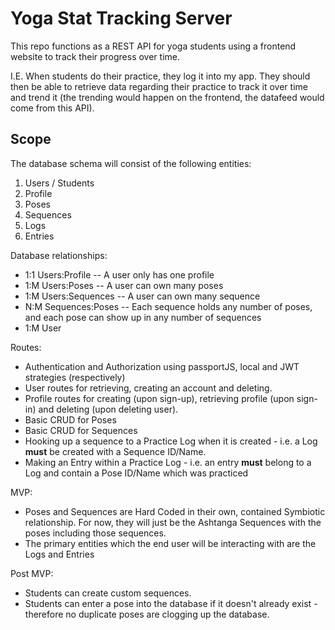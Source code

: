 # Yoga Stat Tracking Server

This repo functions as a REST API for yoga students using a frontend website to track their progress over time. 

I.E. When students do their practice, they log it into my app. They should then be able to retrieve data regarding their practice to track it over time and trend it (the trending would happen on the frontend, the datafeed would come from this API).

## Scope

The database schema will consist of the following entities:

1. Users / Students
2. Profile
3. Poses
4. Sequences
5. Logs
6. Entries


Database relationships:

- 1:1 Users:Profile -- A user only has one profile
- 1:M Users:Poses -- A user can own many poses
- 1:M Users:Sequences -- A user can own many sequence
- N:M Sequences:Poses -- Each sequence holds any number of poses, and each pose can show up in any number of sequences
- 1:M User


Routes:
- Authentication and Authorization using passportJS, local and JWT strategies (respectively)
- User routes for retrieving, creating an account and deleting.
- Profile routes for creating (upon sign-up), retrieving profile (upon sign-in) and deleting (upon deleting user).
- Basic CRUD for Poses
- Basic CRUD for Sequences
- Hooking up a sequence to a Practice Log when it is created - i.e. a Log **must** be created with a Sequence ID/Name.
- Making an Entry within a Practice Log - i.e. an entry **must** belong to a Log and contain a Pose ID/Name which was practiced


MVP:
- Poses and Sequences are Hard Coded in their own, contained Symbiotic relationship. For now, they will just be the Ashtanga Sequences with the poses including those sequences.
- The primary entities which the end user will be interacting with are the Logs and Entries

Post MVP:
- Students can create custom sequences.
- Students can enter a pose into the database if it doesn't already exist - therefore no duplicate poses are clogging up the database.
